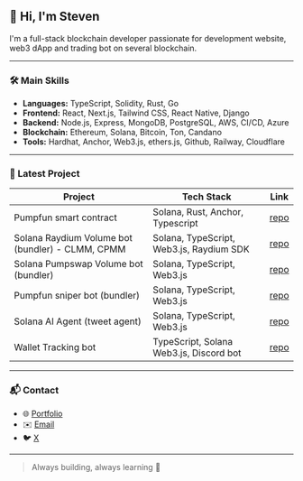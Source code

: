## 👋 Hi, I'm Steven

I'm a full-stack blockchain developer passionate for development website, web3 dApp and trading bot on several blockchain.

---

### 🛠 Main Skills

- **Languages:** TypeScript, Solidity, Rust, Go
- **Frontend:** React, Next.js, Tailwind CSS, React Native, Django
- **Backend:** Node.js, Express, MongoDB, PostgreSQL, AWS, CI/CD, Azure
- **Blockchain:** Ethereum, Solana, Bitcoin, Ton, Candano
- **Tools:** Hardhat, Anchor, Web3.js, ethers.js, Github, Railway, Cloudflare

---

### 🧩 Latest Project

| Project            | Tech Stack                         | Link                                                  |
|--------------------|------------------------------------|--------------------------------------------------------------|
|  Pumpfun smart contract | Solana, Rust, Anchor, Typescript         | [repo](https://github.com/husreo/Solana-pump.fun-smart-contract) |
|  Solana Raydium Volume bot (bundler) - CLMM, CPMM | Solana, TypeScript, Web3.js, Raydium SDK        | [repo](https://github.com/husreo/Solana-Pumpswap-Raydium-Volum-Bot) |
|  Solana Pumpswap Volume bot (bundler) | Solana, TypeScript, Web3.js         | [repo](https://github.com/husreo/Solana-Pumpswap-Raydium-Volum-Bot) |
|  Pumpfun sniper bot (bundler) | Solana, TypeScript, Web3.js         | [repo](https://github.com/husreo/solana-pump.fun-sniper-bot) |
|  Solana AI Agent (tweet agent) | Solana, TypeScript, Web3.js         | [repo](https://github.com/husreo/Twitter-AI-Agent) |
|  Wallet Tracking bot | TypeScript, Solana Web3.js, Discord bot         | [repo](https://github.com/husreo/Solana-wallet-track-bot) |
---

### 📬 Contact

- 🌐 [Portfolio](https://steven-springer.com)
- ✉️ [Email](springers230@gmail.com)
- 🐦 [X](https://x.com/Pup5ol)

---

> Always building, always learning 🚀
